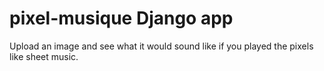 # pixel-musique Django app

Upload an image and see what it would sound like if you played the pixels like sheet music.

